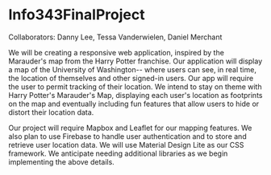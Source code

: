 # Info343FinalProject
Collaborators: Danny Lee, Tessa Vanderwielen, Daniel Merchant

We will be creating a responsive web application, inspired by the Marauder's map from the Harry Potter franchise. Our application will display a map of the University of Washington-- where users can see, in real time, the location of themselves and other signed-in users. Our app will require the user to permit tracking of their location. We intend to stay on theme with Harry Potter's Marauder's Map, displaying each user's location as footprints on the map and eventually including fun features that allow users to hide or distort their location data.

Our project will require Mapbox and Leaflet for our mapping features. We also plan to use Firebase to handle user authentication and to store and retrieve user location data. We will use Material Design Lite as our CSS framework. We anticipate needing additional libraries as we begin implementing the above details. 
